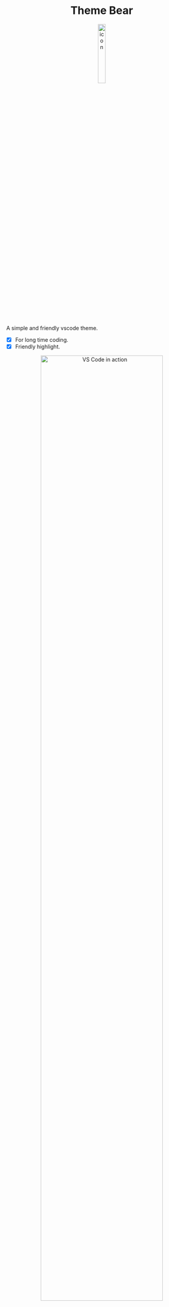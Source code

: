 <h1 align="center">Theme Bear</h1>
<p align="center">
  <img alt="icon" width="20%" src="https://raw.githubusercontent.com/shaodahong/theme-bear/master/icon.png">
</p>

A simple and friendly vscode theme.

- [x] For long time coding.
- [x] Friendly highlight.

<p align="center">
  <img alt="VS Code in action" width="80%" src="https://raw.githubusercontent.com/shaodahong/theme-bear/master/bear.png">
</p>

<p align="center">
  <img alt="VS Code in action" width="80%" src="https://raw.githubusercontent.com/shaodahong/theme-bear/master/bear-theme-snap.png">
</p>

<p align="center">
  <img alt="VS Code in action" width="80%" src="https://raw.githubusercontent.com/shaodahong/theme-bear/master/bear-theme-snap-2.png">
</p>

The theme base on [vscode theme-defaults](https://github.com/Microsoft/vscode/tree/master/extensions/theme-defaults).

## In preview

The font in preview is [FiraCode](https://github.com/tonsky/FiraCode) and [Dank Mono](https://dank.sh/)

## Other

The theme will be updated from time to time, if you have good suggestions welcome to put [issues](https://github.com/shaodahong/theme-bear/issues).
